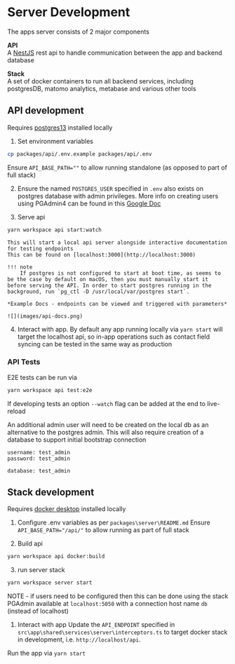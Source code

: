 # Server Development

The apps server consists of 2 major components

**API**  
A [NestJS](https://docs.nestjs.com) rest api to handle communication between the app and backend database

**Stack**   
A set of docker containers to run all backend services, including postgresDB, matomo analytics, metabase and various other tools

## API development
Requires [postgres13](https://www.postgresql.org/download/) installed locally

1. Set environment variables
```bash
cp packages/api/.env.example packages/api/.env
```
Ensure `API_BASE_PATH=""` to allow running standalone (as opposed to part of full stack)

2. Ensure the named `POSTGRES_USER` specified in `.env` also exists on postgres database with admin privileges. More info on creating users using PGAdmin4 can be found in this [Google Doc](https://docs.google.com/document/d/1YLxLQfr0UC0VdA-fVOVeKSnHaVySi2gQ7FCLQQozqv8/edit?usp=sharing)

3. Serve api
  ```bash
  yarn workspace api start:watch
  ```

    This will start a local api server alongside interactive documentation for testing endpoints
    This can be found on [localhost:3000](http://localhost:3000)

    !!! note
        If postgres is not configured to start at boot time, as seems to be the case by default on macOS, then you must manually start it before serving the API. In order to start postgres running in the background, run `pg_ctl -D /usr/local/var/postgres start`.

    *Example Docs - endpoints can be viewed and triggered with parameters*

    ![](images/api-docs.png)

4. Interact with app.
By default any app running locally via `yarn start` will target the localhost api, so in-app operations such as contact field syncing can be tested in the same way as production

### API Tests
E2E tests can be run via
```sh
yarn workspace api test:e2e
```
If developing tests an option `--watch` flag can be added at the end to live-reload

An additional admin user will need to be created on the local db as an alternative to the postgres admin. This will also require creation of a database to support initial bootstrap connection

```
username: test_admin
password: test_admin

database: test_admin
```


## Stack development
Requires [docker desktop](https://www.docker.com/products/docker-desktop/) installed locally

1. Configure .env variables as per `packages\server\README.md`
Ensure `API_BASE_PATH="/api/"` to allow running as part of full stack
   
2. Build api
```bash
yarn workspace api docker:build
```

3. run server stack
```bash
yarn workspace server start
```
NOTE - if users need to be configured then this can be done using the stack PGAdmin available at `localhost:5050` with a connection host name `db` (instead of localhost)


1. Interact with app
Update the `API_ENDPOINT` specified in `src\app\shared\services\server\interceptors.ts` to target docker stack in development, i.e. `http://localhost/api`.

Run the app via `yarn start`